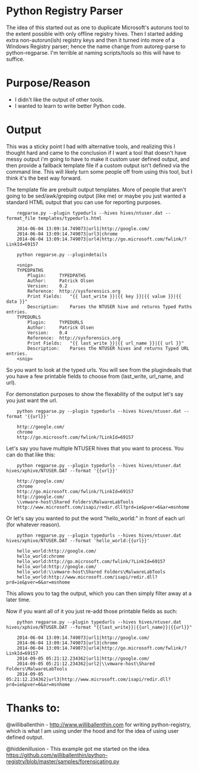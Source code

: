 Python Registry Parser 
=======================
The idea of this started out as one to duplicate Microsoft's autoruns tool to the extent possible with only offline registry hives. Then I started adding extra non-autorun(ish) registry keys and then it turned into more of a Windows Registry parser; hence the name change from autoreg-parse to python-regparse. I'm terrible at naming scripts/tools so this will have to suffice.

Purpose/Reason
===============
- I didn't like the output of other tools.
- I wanted to learn to write better Python code.

Output
=======
This was a sticky point I had with alternative tools, and realizing this I thought hard and came to the conclusion if I want a tool that doesn't have messy output i'm going to have to make it custom user defined output, and then provide a fallback template file if a custom output isn't defined via the command line. This will likely turn some people off from using this tool, but I think it's the best way forward.

The template file are prebuilt output templates. More of people that aren't going to be sed/awk/greping output (like me) or maybe you just wanted a standard HTML output that you can use for reporting purposes.

        regparse.py --plugin typedurls --hives hives/ntuser.dat --format_file templates/typedurls.html
        
        2014-06-04 13:09:14.749073|url1|http://google.com/
        2014-06-04 13:09:14.749073|url3|chrome
        2014-06-04 13:09:14.749073|url4|http://go.microsoft.com/fwlink/?LinkId=69157

        python regparse.py --plugindetails
        
        <snip>
        TYPEDPATHS
        	Plugin: 	TYPEDPATHS
        	Author: 	Patrick Olsen
        	Version: 	0.2
        	Reference: 	http://sysforensics.org
        	Print Fields: 	"{{ last_write }}|{{ key }}|{{ value }}|{{ data }}"
        	Description: 	Parses the NTUSER hive and returns Typed Paths entries.
        TYPEDURLS
        	Plugin: 	TYPEDURLS
        	Author: 	Patrick Olsen
        	Version: 	0.4
        	Reference: 	http://sysforensics.org
        	Print Fields: 	"{{ last_write }}|{{ url_name }}|{{ url }}"
        	Description: 	Parses the NTUSER hives and returns Typed URL entries.
        <snip>

So you want to look at the typed urls. You will see from the plugindeails that you have a few printable fields to choose from (last_write, url_name, and url).

For demonstation purposes to show the flexability of the output let's say you just want the url.

        python regparse.py --plugin typedurls --hives hives/ntuser.dat --format '{{url}}'
        
        http://google.com/
        chrome
        http://go.microsoft.com/fwlink/?LinkId=69157

Let's say you have multiple NTUSER hives that you want to process. You can do that like this:

        python regparse.py --plugin typedurls --hives hives/ntuser.dat hives/xphive/NTUSER.DAT --format '{{url}}'
        
        http://google.com/
        chrome
        http://go.microsoft.com/fwlink/?LinkId=69157
        http://google.com/
        \\vmware-host\Shared Folders\MalwareLabTools
        http://www.microsoft.com/isapi/redir.dll?prd=ie&pver=6&ar=msnhome

Or let's say you wanted to put the word "hello_world:" in front of each url (for whatever reason).

        python regparse.py --plugin typedurls --hives hives/ntuser.dat hives/xphive/NTUSER.DAT --format 'hello_world:{{url}}'
        
        hello_world:http://google.com/
        hello_world:chrome
        hello_world:http://go.microsoft.com/fwlink/?LinkId=69157
        hello_world:http://google.com/
        hello_world:\\vmware-host\Shared Folders\MalwareLabTools
        hello_world:http://www.microsoft.com/isapi/redir.dll?prd=ie&pver=6&ar=msnhome

This allows you to tag the output, which you can then simply filter away at a later time.

Now if you want all of it you just re-add those printable fields as such:

        python regparse.py --plugin typedurls --hives hives/ntuser.dat hives/xphive/NTUSER.DAT --format "{{last_write}}|{{url_name}}|{{url}}"
        
        2014-06-04 13:09:14.749073|url1|http://google.com/
        2014-06-04 13:09:14.749073|url3|chrome
        2014-06-04 13:09:14.749073|url4|http://go.microsoft.com/fwlink/?LinkId=69157
        2014-09-05 05:21:12.234362|url1|http://google.com/
        2014-09-05 05:21:12.234362|url2|\\vmware-host\Shared Folders\MalwareLabTools
        2014-09-05 05:21:12.234362|url3|http://www.microsoft.com/isapi/redir.dll?prd=ie&pver=6&ar=msnhome


Thanks to:
==============
@williballenthin - http://www.williballenthin.com for writing python-registry, which is what I am using under the hood and for the idea of using user defined output.

@hiddenillusion - This example got me started on the idea. https://github.com/williballenthin/python-registry/blob/master/samples/forensicating.py
